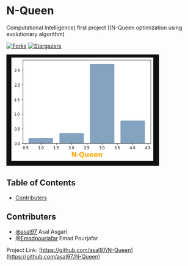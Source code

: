 

<!-- PROJECT SHIELDS -->
<!--
*** I'm using markdown "reference style" links for readability.
*** Reference links are enclosed in brackets [ ] instead of parentheses ( ).
*** See the bottom of this document for the declaration of the reference variables
*** for contributors-url, forks-url, etc. This is an optional, concise syntax you may use.
*** https://www.markdownguide.org/basic-syntax/#reference-style-links
-->

# N-Queen
Computational Intelligence( first project )(N-Queen optimization using evolutionary algorithm)

[![Forks][forks-shield]][forks-url]
[![Stargazers][stars-shield]][stars-url]

![N-Qeen](https://github.com/asal97/N-Queen/blob/master/NQueen.PNG)


<!-- TABLE OF CONTENTS -->
## Table of Contents

* [Contributers](#contributers)




<!-- CONTACT -->
## Contributers
* [@asal97](https://github.com/asal97) Asal Asgari
* [@Emadpourjafar](https://github.com/Emadpourjafar) Emad Pourjafar 


Project Link: [https://github.com/asal97/N-Queen](https://github.com/asal97/N-Queen)


<!-- MARKDOWN LINKS & IMAGES -->
<!-- https://www.markdownguide.org/basic-syntax/#reference-style-links -->

[forks-shield]: https://img.shields.io/github/forks/asal97/N-Queen
[forks-url]: https://img.shields.io/github/forks/asal97/N-Queen
[stars-shield]: https://img.shields.io/github/stars/asal97/N-Queen
[stars-url]: https://img.shields.io/github/stars/asal97/N-Queen




